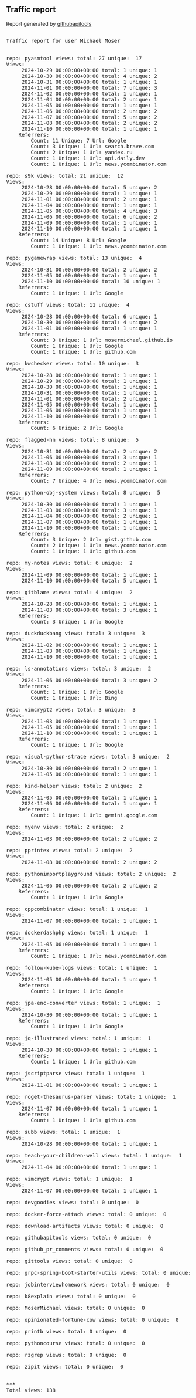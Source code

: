 <h2> Traffic report </h2>

Report generated by <a href="https://github.com/MoserMichael/githubapitools">githubapitools</a>

<pre>

Traffic report for user Michael Moser


repo: pyasmtool views: total: 27 unique:  17
Views:
	 2024-10-29 00:00:00+00:00 total: 1 unique: 1
	 2024-10-30 00:00:00+00:00 total: 4 unique: 2
	 2024-10-31 00:00:00+00:00 total: 1 unique: 1
	 2024-11-01 00:00:00+00:00 total: 7 unique: 3
	 2024-11-02 00:00:00+00:00 total: 1 unique: 1
	 2024-11-04 00:00:00+00:00 total: 2 unique: 1
	 2024-11-05 00:00:00+00:00 total: 1 unique: 1
	 2024-11-06 00:00:00+00:00 total: 2 unique: 2
	 2024-11-07 00:00:00+00:00 total: 5 unique: 2
	 2024-11-08 00:00:00+00:00 total: 2 unique: 2
	 2024-11-10 00:00:00+00:00 total: 1 unique: 1
	Referrers:
		Count: 11 Unique: 7 Url: Google
		Count: 3 Unique: 1 Url: search.brave.com
		Count: 2 Unique: 1 Url: yandex.ru
		Count: 1 Unique: 1 Url: api.daily.dev
		Count: 1 Unique: 1 Url: news.ycombinator.com

repo: s9k views: total: 21 unique:  12
Views:
	 2024-10-28 00:00:00+00:00 total: 5 unique: 2
	 2024-10-29 00:00:00+00:00 total: 1 unique: 1
	 2024-11-01 00:00:00+00:00 total: 2 unique: 1
	 2024-11-04 00:00:00+00:00 total: 1 unique: 1
	 2024-11-05 00:00:00+00:00 total: 4 unique: 3
	 2024-11-06 00:00:00+00:00 total: 6 unique: 2
	 2024-11-09 00:00:00+00:00 total: 1 unique: 1
	 2024-11-10 00:00:00+00:00 total: 1 unique: 1
	Referrers:
		Count: 14 Unique: 8 Url: Google
		Count: 1 Unique: 1 Url: news.ycombinator.com

repo: pygamewrap views: total: 13 unique:  4
Views:
	 2024-10-31 00:00:00+00:00 total: 2 unique: 2
	 2024-11-05 00:00:00+00:00 total: 1 unique: 1
	 2024-11-10 00:00:00+00:00 total: 10 unique: 1
	Referrers:
		Count: 1 Unique: 1 Url: Google

repo: cstuff views: total: 11 unique:  4
Views:
	 2024-10-28 00:00:00+00:00 total: 6 unique: 1
	 2024-10-30 00:00:00+00:00 total: 4 unique: 2
	 2024-11-01 00:00:00+00:00 total: 1 unique: 1
	Referrers:
		Count: 3 Unique: 1 Url: mosermichael.github.io
		Count: 1 Unique: 1 Url: Google
		Count: 1 Unique: 1 Url: github.com

repo: kwchecker views: total: 10 unique:  3
Views:
	 2024-10-28 00:00:00+00:00 total: 1 unique: 1
	 2024-10-29 00:00:00+00:00 total: 1 unique: 1
	 2024-10-30 00:00:00+00:00 total: 1 unique: 1
	 2024-10-31 00:00:00+00:00 total: 1 unique: 1
	 2024-11-01 00:00:00+00:00 total: 2 unique: 1
	 2024-11-05 00:00:00+00:00 total: 1 unique: 1
	 2024-11-06 00:00:00+00:00 total: 1 unique: 1
	 2024-11-10 00:00:00+00:00 total: 2 unique: 1
	Referrers:
		Count: 6 Unique: 2 Url: Google

repo: flagged-hn views: total: 8 unique:  5
Views:
	 2024-10-31 00:00:00+00:00 total: 2 unique: 2
	 2024-11-06 00:00:00+00:00 total: 3 unique: 1
	 2024-11-08 00:00:00+00:00 total: 2 unique: 1
	 2024-11-09 00:00:00+00:00 total: 1 unique: 1
	Referrers:
		Count: 7 Unique: 4 Url: news.ycombinator.com

repo: python-obj-system views: total: 8 unique:  5
Views:
	 2024-10-30 00:00:00+00:00 total: 1 unique: 1
	 2024-11-03 00:00:00+00:00 total: 3 unique: 1
	 2024-11-04 00:00:00+00:00 total: 2 unique: 1
	 2024-11-07 00:00:00+00:00 total: 1 unique: 1
	 2024-11-10 00:00:00+00:00 total: 1 unique: 1
	Referrers:
		Count: 3 Unique: 2 Url: gist.github.com
		Count: 2 Unique: 1 Url: news.ycombinator.com
		Count: 1 Unique: 1 Url: github.com

repo: my-notes views: total: 6 unique:  2
Views:
	 2024-11-09 00:00:00+00:00 total: 1 unique: 1
	 2024-11-10 00:00:00+00:00 total: 5 unique: 1

repo: gitblame views: total: 4 unique:  2
Views:
	 2024-10-28 00:00:00+00:00 total: 1 unique: 1
	 2024-11-03 00:00:00+00:00 total: 3 unique: 1
	Referrers:
		Count: 3 Unique: 1 Url: Google

repo: duckduckbang views: total: 3 unique:  3
Views:
	 2024-11-02 00:00:00+00:00 total: 1 unique: 1
	 2024-11-03 00:00:00+00:00 total: 1 unique: 1
	 2024-11-10 00:00:00+00:00 total: 1 unique: 1

repo: ls-annotations views: total: 3 unique:  2
Views:
	 2024-11-06 00:00:00+00:00 total: 3 unique: 2
	Referrers:
		Count: 1 Unique: 1 Url: Google
		Count: 1 Unique: 1 Url: Bing

repo: vimcrypt2 views: total: 3 unique:  3
Views:
	 2024-11-03 00:00:00+00:00 total: 1 unique: 1
	 2024-11-05 00:00:00+00:00 total: 1 unique: 1
	 2024-11-10 00:00:00+00:00 total: 1 unique: 1
	Referrers:
		Count: 1 Unique: 1 Url: Google

repo: visual-python-strace views: total: 3 unique:  2
Views:
	 2024-10-30 00:00:00+00:00 total: 2 unique: 1
	 2024-11-05 00:00:00+00:00 total: 1 unique: 1

repo: kind-helper views: total: 2 unique:  2
Views:
	 2024-11-05 00:00:00+00:00 total: 1 unique: 1
	 2024-11-06 00:00:00+00:00 total: 1 unique: 1
	Referrers:
		Count: 1 Unique: 1 Url: gemini.google.com

repo: myenv views: total: 2 unique:  2
Views:
	 2024-11-03 00:00:00+00:00 total: 2 unique: 2

repo: pprintex views: total: 2 unique:  2
Views:
	 2024-11-08 00:00:00+00:00 total: 2 unique: 2

repo: pythonimportplayground views: total: 2 unique:  2
Views:
	 2024-11-06 00:00:00+00:00 total: 2 unique: 2
	Referrers:
		Count: 1 Unique: 1 Url: Google

repo: cppcombinator views: total: 1 unique:  1
Views:
	 2024-11-07 00:00:00+00:00 total: 1 unique: 1

repo: dockerdashphp views: total: 1 unique:  1
Views:
	 2024-11-05 00:00:00+00:00 total: 1 unique: 1
	Referrers:
		Count: 1 Unique: 1 Url: news.ycombinator.com

repo: follow-kube-logs views: total: 1 unique:  1
Views:
	 2024-11-05 00:00:00+00:00 total: 1 unique: 1
	Referrers:
		Count: 1 Unique: 1 Url: Google

repo: jpa-enc-converter views: total: 1 unique:  1
Views:
	 2024-10-30 00:00:00+00:00 total: 1 unique: 1
	Referrers:
		Count: 1 Unique: 1 Url: Google

repo: jq-illustrated views: total: 1 unique:  1
Views:
	 2024-10-30 00:00:00+00:00 total: 1 unique: 1
	Referrers:
		Count: 1 Unique: 1 Url: github.com

repo: jscriptparse views: total: 1 unique:  1
Views:
	 2024-11-01 00:00:00+00:00 total: 1 unique: 1

repo: roget-thesaurus-parser views: total: 1 unique:  1
Views:
	 2024-11-07 00:00:00+00:00 total: 1 unique: 1
	Referrers:
		Count: 1 Unique: 1 Url: github.com

repo: subb views: total: 1 unique:  1
Views:
	 2024-10-28 00:00:00+00:00 total: 1 unique: 1

repo: teach-your-children-well views: total: 1 unique:  1
Views:
	 2024-11-04 00:00:00+00:00 total: 1 unique: 1

repo: vimcrypt views: total: 1 unique:  1
Views:
	 2024-11-07 00:00:00+00:00 total: 1 unique: 1

repo: devgoodies views: total: 0 unique:  0

repo: docker-force-attach views: total: 0 unique:  0

repo: download-artifacts views: total: 0 unique:  0

repo: githubapitools views: total: 0 unique:  0

repo: github_pr_comments views: total: 0 unique:  0

repo: gittools views: total: 0 unique:  0

repo: grpc-spring-boot-starter-utils views: total: 0 unique:  0

repo: jobinterviewhomework views: total: 0 unique:  0

repo: k8explain views: total: 0 unique:  0

repo: MoserMichael views: total: 0 unique:  0

repo: opinionated-fortune-cow views: total: 0 unique:  0

repo: printb views: total: 0 unique:  0

repo: pythoncourse views: total: 0 unique:  0

repo: rzgrep views: total: 0 unique:  0

repo: zipit views: total: 0 unique:  0


***
Total views: 138
